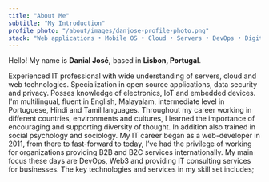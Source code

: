 ```yaml
---
title: "About Me"
subtitle: "My Introduction"
profile_photo: "/about/images/danjose-profile-photo.png"
stack: "Web applications • Mobile OS • Cloud • Servers • DevOps • Digital Marketing • IT Consulting"
---
```


<div class="container grid">
  <span class="section__title h2">
    Hello! My name is <b class='main-color'>Danial José,</b> based in <b class='main-color'>Lisbon, Portugal</b>.
  </span>
  <p>
  Experienced IT professional with wide understanding of servers, cloud and web technologies. Specialization in open source applications, data security and privacy. Posses knowledge of electronics, IoT and embedded devices.
  I'm multilingual, fluent in English, Malayalam, intermediate level in Portuguese, Hindi and Tamil languages. Throughout my career working in different countries, environments and cultures, I learned the importance of encouraging and supporting diversity of thought. In addition also trained in social psychology and sociology.
  My IT career began as a web-developer in 2011, from there to fast-forward to today, I’ve had the privilege of working  for organizations providing B2B and B2C services internationally. My main focus these days are DevOps, Web3 and providing IT consulting services for businesses. The key technologies and services in my skill set includes;
  </p>
</div>
